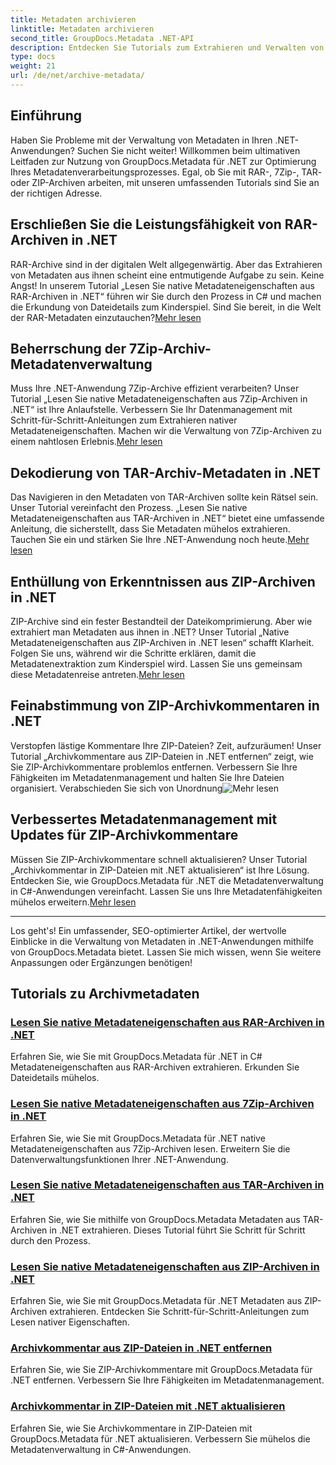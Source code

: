 ```yaml
---
title: Metadaten archivieren
linktitle: Metadaten archivieren
second_title: GroupDocs.Metadata .NET-API
description: Entdecken Sie Tutorials zum Extrahieren und Verwalten von Metadateneigenschaften aus verschiedenen Archivformaten wie RAR, 7Zip, TAR und ZIP mit GroupDocs.Metadata für .NET.
type: docs
weight: 21
url: /de/net/archive-metadata/
---
```


## Einführung

Haben Sie Probleme mit der Verwaltung von Metadaten in Ihren .NET-Anwendungen? Suchen Sie nicht weiter! Willkommen beim ultimativen Leitfaden zur Nutzung von GroupDocs.Metadata für .NET zur Optimierung Ihres Metadatenverarbeitungsprozesses. Egal, ob Sie mit RAR-, 7Zip-, TAR- oder ZIP-Archiven arbeiten, mit unseren umfassenden Tutorials sind Sie an der richtigen Adresse.

## Erschließen Sie die Leistungsfähigkeit von RAR-Archiven in .NET

 RAR-Archive sind in der digitalen Welt allgegenwärtig. Aber das Extrahieren von Metadaten aus ihnen scheint eine entmutigende Aufgabe zu sein. Keine Angst! In unserem Tutorial „Lesen Sie native Metadateneigenschaften aus RAR-Archiven in .NET“ führen wir Sie durch den Prozess in C# und machen die Erkundung von Dateidetails zum Kinderspiel. Sind Sie bereit, in die Welt der RAR-Metadaten einzutauchen?[Mehr lesen](./read-native-metadata-rar-archives/)

## Beherrschung der 7Zip-Archiv-Metadatenverwaltung

Muss Ihre .NET-Anwendung 7Zip-Archive effizient verarbeiten? Unser Tutorial „Lesen Sie native Metadateneigenschaften aus 7Zip-Archiven in .NET“ ist Ihre Anlaufstelle. Verbessern Sie Ihr Datenmanagement mit Schritt-für-Schritt-Anleitungen zum Extrahieren nativer Metadateneigenschaften. Machen wir die Verwaltung von 7Zip-Archiven zu einem nahtlosen Erlebnis.[Mehr lesen](./read-native-metadata-7zip-archives/)

## Dekodierung von TAR-Archiv-Metadaten in .NET

 Das Navigieren in den Metadaten von TAR-Archiven sollte kein Rätsel sein. Unser Tutorial vereinfacht den Prozess. „Lesen Sie native Metadateneigenschaften aus TAR-Archiven in .NET“ bietet eine umfassende Anleitung, die sicherstellt, dass Sie Metadaten mühelos extrahieren. Tauchen Sie ein und stärken Sie Ihre .NET-Anwendung noch heute.[Mehr lesen](./read-native-metadata-tar-archives/)

## Enthüllung von Erkenntnissen aus ZIP-Archiven in .NET

ZIP-Archive sind ein fester Bestandteil der Dateikomprimierung. Aber wie extrahiert man Metadaten aus ihnen in .NET? Unser Tutorial „Native Metadateneigenschaften aus ZIP-Archiven in .NET lesen“ schafft Klarheit. Folgen Sie uns, während wir die Schritte erklären, damit die Metadatenextraktion zum Kinderspiel wird. Lassen Sie uns gemeinsam diese Metadatenreise antreten.[Mehr lesen](./read-native-metadata-zip-archives/)

## Feinabstimmung von ZIP-Archivkommentaren in .NET

 Verstopfen lästige Kommentare Ihre ZIP-Dateien? Zeit, aufzuräumen! Unser Tutorial „Archivkommentare aus ZIP-Dateien in .NET entfernen“ zeigt, wie Sie ZIP-Archivkommentare problemlos entfernen. Verbessern Sie Ihre Fähigkeiten im Metadatenmanagement und halten Sie Ihre Dateien organisiert. Verabschieden Sie sich von Unordnung![Mehr lesen](./remove-archive-comment-zip-files/)

## Verbessertes Metadatenmanagement mit Updates für ZIP-Archivkommentare

Müssen Sie ZIP-Archivkommentare schnell aktualisieren? Unser Tutorial „Archivkommentar in ZIP-Dateien mit .NET aktualisieren“ ist Ihre Lösung. Entdecken Sie, wie GroupDocs.Metadata für .NET die Metadatenverwaltung in C#-Anwendungen vereinfacht. Lassen Sie uns Ihre Metadatenfähigkeiten mühelos erweitern.[Mehr lesen](./update-archive-comment-zip-files/)

---

Los geht's! Ein umfassender, SEO-optimierter Artikel, der wertvolle Einblicke in die Verwaltung von Metadaten in .NET-Anwendungen mithilfe von GroupDocs.Metadata bietet. Lassen Sie mich wissen, wenn Sie weitere Anpassungen oder Ergänzungen benötigen!
## Tutorials zu Archivmetadaten
### [Lesen Sie native Metadateneigenschaften aus RAR-Archiven in .NET](./read-native-metadata-rar-archives/)
Erfahren Sie, wie Sie mit GroupDocs.Metadata für .NET in C# Metadateneigenschaften aus RAR-Archiven extrahieren. Erkunden Sie Dateidetails mühelos.
### [Lesen Sie native Metadateneigenschaften aus 7Zip-Archiven in .NET](./read-native-metadata-7zip-archives/)
Erfahren Sie, wie Sie mit GroupDocs.Metadata für .NET native Metadateneigenschaften aus 7Zip-Archiven lesen. Erweitern Sie die Datenverwaltungsfunktionen Ihrer .NET-Anwendung.
### [Lesen Sie native Metadateneigenschaften aus TAR-Archiven in .NET](./read-native-metadata-tar-archives/)
Erfahren Sie, wie Sie mithilfe von GroupDocs.Metadata Metadaten aus TAR-Archiven in .NET extrahieren. Dieses Tutorial führt Sie Schritt für Schritt durch den Prozess.
### [Lesen Sie native Metadateneigenschaften aus ZIP-Archiven in .NET](./read-native-metadata-zip-archives/)
Erfahren Sie, wie Sie mit GroupDocs.Metadata für .NET Metadaten aus ZIP-Archiven extrahieren. Entdecken Sie Schritt-für-Schritt-Anleitungen zum Lesen nativer Eigenschaften.
### [Archivkommentar aus ZIP-Dateien in .NET entfernen](./remove-archive-comment-zip-files/)
Erfahren Sie, wie Sie ZIP-Archivkommentare mit GroupDocs.Metadata für .NET entfernen. Verbessern Sie Ihre Fähigkeiten im Metadatenmanagement.
### [Archivkommentar in ZIP-Dateien mit .NET aktualisieren](./update-archive-comment-zip-files/)
Erfahren Sie, wie Sie Archivkommentare in ZIP-Dateien mit GroupDocs.Metadata für .NET aktualisieren. Verbessern Sie mühelos die Metadatenverwaltung in C#-Anwendungen.